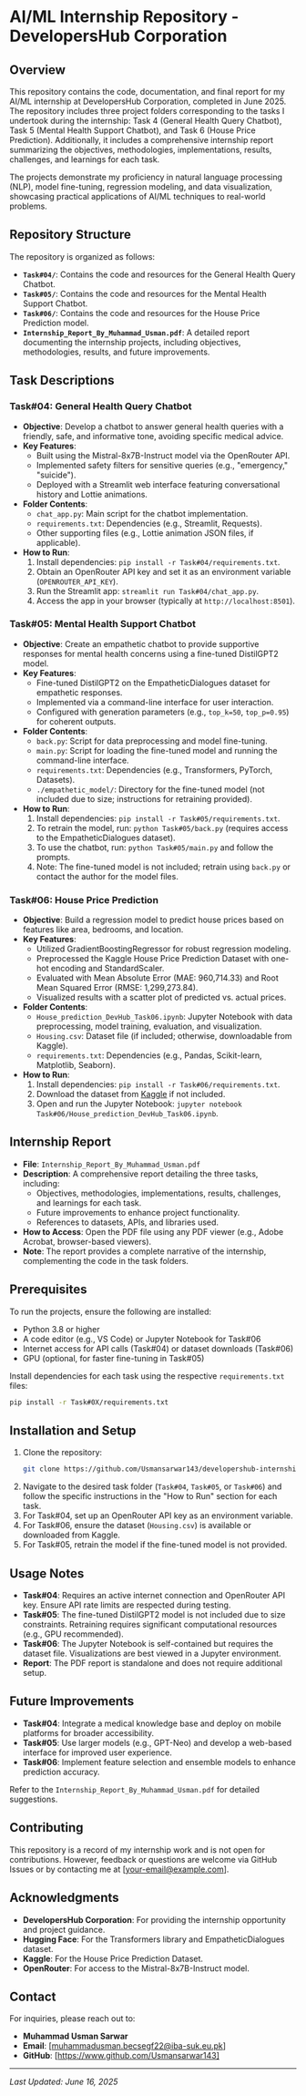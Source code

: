 # AI/ML Internship Repository - DevelopersHub Corporation

## Overview

This repository contains the code, documentation, and final report for my AI/ML internship at DevelopersHub Corporation, completed in June 2025. The repository includes three project folders corresponding to the tasks I undertook during the internship: Task 4 (General Health Query Chatbot), Task 5 (Mental Health Support Chatbot), and Task 6 (House Price Prediction). Additionally, it includes a comprehensive internship report summarizing the objectives, methodologies, implementations, results, challenges, and learnings for each task.

The projects demonstrate my proficiency in natural language processing (NLP), model fine-tuning, regression modeling, and data visualization, showcasing practical applications of AI/ML techniques to real-world problems.

## Repository Structure

The repository is organized as follows:

- **`Task#04/`**: Contains the code and resources for the General Health Query Chatbot.
- **`Task#05/`**: Contains the code and resources for the Mental Health Support Chatbot.
- **`Task#06/`**: Contains the code and resources for the House Price Prediction model.
- **`Internship_Report_By_Muhammad_Usman.pdf`**: A detailed report documenting the internship projects, including objectives, methodologies, results, and future improvements.

## Task Descriptions

### Task#04: General Health Query Chatbot

- **Objective**: Develop a chatbot to answer general health queries with a friendly, safe, and informative tone, avoiding specific medical advice.
- **Key Features**:
  - Built using the Mistral-8x7B-Instruct model via the OpenRouter API.
  - Implemented safety filters for sensitive queries (e.g., "emergency," "suicide").
  - Deployed with a Streamlit web interface featuring conversational history and Lottie animations.
- **Folder Contents**:
  - `chat_app.py`: Main script for the chatbot implementation.
  - `requirements.txt`: Dependencies (e.g., Streamlit, Requests).
  - Other supporting files (e.g., Lottie animation JSON files, if applicable).
- **How to Run**:
  1. Install dependencies: `pip install -r Task#04/requirements.txt`.
  2. Obtain an OpenRouter API key and set it as an environment variable (`OPENROUTER_API_KEY`).
  3. Run the Streamlit app: `streamlit run Task#04/chat_app.py`.
  4. Access the app in your browser (typically at `http://localhost:8501`).

### Task#05: Mental Health Support Chatbot

- **Objective**: Create an empathetic chatbot to provide supportive responses for mental health concerns using a fine-tuned DistilGPT2 model.
- **Key Features**:
  - Fine-tuned DistilGPT2 on the EmpatheticDialogues dataset for empathetic responses.
  - Implemented via a command-line interface for user interaction.
  - Configured with generation parameters (e.g., `top_k=50`, `top_p=0.95`) for coherent outputs.
- **Folder Contents**:
  - `back.py`: Script for data preprocessing and model fine-tuning.
  - `main.py`: Script for loading the fine-tuned model and running the command-line interface.
  - `requirements.txt`: Dependencies (e.g., Transformers, PyTorch, Datasets).
  - `./empathetic_model/`: Directory for the fine-tuned model (not included due to size; instructions for retraining provided).
- **How to Run**:
  1. Install dependencies: `pip install -r Task#05/requirements.txt`.
  2. To retrain the model, run: `python Task#05/back.py` (requires access to the EmpatheticDialogues dataset).
  3. To use the chatbot, run: `python Task#05/main.py` and follow the prompts.
  4. Note: The fine-tuned model is not included; retrain using `back.py` or contact the author for the model files.

### Task#06: House Price Prediction

- **Objective**: Build a regression model to predict house prices based on features like area, bedrooms, and location.
- **Key Features**:
  - Utilized GradientBoostingRegressor for robust regression modeling.
  - Preprocessed the Kaggle House Price Prediction Dataset with one-hot encoding and StandardScaler.
  - Evaluated with Mean Absolute Error (MAE: 960,714.33) and Root Mean Squared Error (RMSE: 1,299,273.84).
  - Visualized results with a scatter plot of predicted vs. actual prices.
- **Folder Contents**:
  - `House_prediction_DevHub_Task06.ipynb`: Jupyter Notebook with data preprocessing, model training, evaluation, and visualization.
  - `Housing.csv`: Dataset file (if included; otherwise, downloadable from Kaggle).
  - `requirements.txt`: Dependencies (e.g., Pandas, Scikit-learn, Matplotlib, Seaborn).
- **How to Run**:
  1. Install dependencies: `pip install -r Task#06/requirements.txt`.
  2. Download the dataset from [Kaggle](https://www.kaggle.com/datasets/harishkumardatalab/housing-price-prediction) if not included.
  3. Open and run the Jupyter Notebook: `jupyter notebook Task#06/House_prediction_DevHub_Task06.ipynb`.

## Internship Report

- **File**: `Internship_Report_By_Muhammad_Usman.pdf`
- **Description**: A comprehensive report detailing the three tasks, including:
  - Objectives, methodologies, implementations, results, challenges, and learnings for each task.
  - Future improvements to enhance project functionality.
  - References to datasets, APIs, and libraries used.
- **How to Access**: Open the PDF file using any PDF viewer (e.g., Adobe Acrobat, browser-based viewers).
- **Note**: The report provides a complete narrative of the internship, complementing the code in the task folders.

## Prerequisites

To run the projects, ensure the following are installed:
- Python 3.8 or higher
- A code editor (e.g., VS Code) or Jupyter Notebook for Task#06
- Internet access for API calls (Task#04) or dataset downloads (Task#06)
- GPU (optional, for faster fine-tuning in Task#05)

Install dependencies for each task using the respective `requirements.txt` files:
```bash
pip install -r Task#0X/requirements.txt
```

## Installation and Setup

1. Clone the repository:
   ```bash
   git clone https://github.com/Usmansarwar143/developershub-internship-tasks
   ```
2. Navigate to the desired task folder (`Task#04`, `Task#05`, or `Task#06`) and follow the specific instructions in the "How to Run" section for each task.
3. For Task#04, set up an OpenRouter API key as an environment variable.
4. For Task#06, ensure the dataset (`Housing.csv`) is available or downloaded from Kaggle.
5. For Task#05, retrain the model if the fine-tuned model is not provided.

## Usage Notes

- **Task#04**: Requires an active internet connection and OpenRouter API key. Ensure API rate limits are respected during testing.
- **Task#05**: The fine-tuned DistilGPT2 model is not included due to size constraints. Retraining requires significant computational resources (e.g., GPU recommended).
- **Task#06**: The Jupyter Notebook is self-contained but requires the dataset file. Visualizations are best viewed in a Jupyter environment.
- **Report**: The PDF report is standalone and does not require additional setup.

## Future Improvements

- **Task#04**: Integrate a medical knowledge base and deploy on mobile platforms for broader accessibility.
- **Task#05**: Use larger models (e.g., GPT-Neo) and develop a web-based interface for improved user experience.
- **Task#06**: Implement feature selection and ensemble models to enhance prediction accuracy.

Refer to the `Internship_Report_By_Muhammad_Usman.pdf` for detailed suggestions.

## Contributing

This repository is a record of my internship work and is not open for contributions. However, feedback or questions are welcome via GitHub Issues or by contacting me at [your-email@example.com].


## Acknowledgments

- **DevelopersHub Corporation**: For providing the internship opportunity and project guidance.
- **Hugging Face**: For the Transformers library and EmpatheticDialogues dataset.
- **Kaggle**: For the House Price Prediction Dataset.
- **OpenRouter**: For access to the Mistral-8x7B-Instruct model.

## Contact

For inquiries, please reach out to:
- **Muhammad Usman Sarwar**
- **Email**: [muhammadusman.becsegf22@iba-suk.eu.pk]
- **GitHub**: [https://www.github.com/Usmansarwar143]

---

*Last Updated: June 16, 2025*
